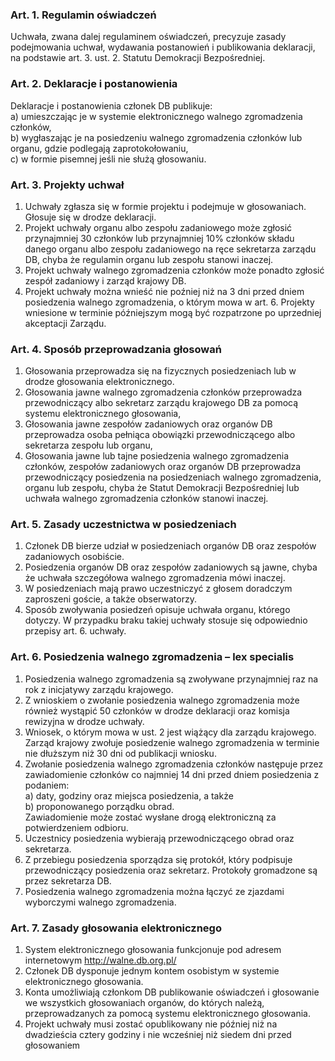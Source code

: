 ### Art. 1. Regulamin oświadczeń
Uchwała, zwana dalej regulaminem oświadczeń, precyzuje zasady podejmowania uchwał, wydawania postanowień i publikowania deklaracji, na podstawie art. 3. ust. 2. Statutu Demokracji Bezpośredniej.

### Art. 2. Deklaracje i postanowienia
Deklaracje i postanowienia członek DB publikuje:  
a) umieszczając je w systemie elektronicznego walnego zgromadzenia członków,  
b) wygłaszając je na posiedzeniu walnego zgromadzenia członków lub organu, gdzie podlegają zaprotokołowaniu,  
c) w formie pisemnej jeśli nie służą głosowaniu.

### Art. 3. Projekty uchwał
1. Uchwały zgłasza się w formie projektu i podejmuje w głosowaniach. Głosuje się w drodze deklaracji.
2. Projekt uchwały organu albo zespołu zadaniowego może zgłosić przynajmniej 30 członków lub przynajmniej 10% członków składu danego organu albo zespołu zadaniowego na ręce sekretarza zarządu DB, chyba że regulamin organu lub zespołu stanowi inaczej.
3. Projekt uchwały walnego zgromadzenia członków może ponadto zgłosić zespół zadaniowy i zarząd krajowy DB.
4. Projekt uchwały można wnieść nie poźniej niż na 3 dni przed dniem posiedzenia walnego zgromadzenia, o którym mowa w art. 6. Projekty wniesione w terminie późniejszym mogą być rozpatrzone po uprzedniej akceptacji Zarządu.

### Art. 4. Sposób przeprowadzania głosowań
1. Głosowania przeprowadza się na fizycznych posiedzeniach lub w drodze głosowania elektronicznego.
2. Głosowania jawne walnego zgromadzenia członków przeprowadza przewodniczący albo sekretarz zarządu krajowego DB za pomocą systemu elektronicznego głosowania,
3. Głosowania jawne zespołów zadaniowych oraz organów DB przeprowadza osoba pełniąca obowiązki przewodniczącego albo sekretarza zespołu lub organu,
4. Głosowania jawne lub tajne posiedzenia walnego zgromadzenia członków, zespołów zadaniowych oraz organów DB przeprowadza przewodniczący posiedzenia na posiedzeniach walnego zgromadzenia, organu lub zespołu, chyba że Statut Demokracji Bezpośredniej lub uchwała walnego zgromadzenia członków stanowi inaczej.

### Art. 5. Zasady uczestnictwa w posiedzeniach
1. Członek DB bierze udział w posiedzeniach organów DB oraz zespołów zadaniowych osobiście.
2. Posiedzenia organów DB oraz zespołów zadaniowych są jawne, chyba że uchwała szczegółowa walnego zgromadzenia mówi inaczej.
3. W posiedzeniach mają prawo uczestniczyć z głosem doradczym zaproszeni goście, a także obserwatorzy.
4. Sposób zwoływania posiedzeń opisuje uchwała organu, którego dotyczy. W przypadku braku takiej uchwały stosuje się odpowiednio przepisy art. 6. uchwały.

### Art. 6. Posiedzenia walnego zgromadzenia – lex specialis
1. Posiedzenia walnego zgromadzenia są zwoływane przynajmniej raz na rok z inicjatywy zarządu krajowego.
2. Z wnioskiem o zwołanie posiedzenia walnego zgromadzenia może również wystąpić 50 członków w drodze deklaracji oraz komisja rewizyjna w drodze uchwały.
3. Wniosek, o którym mowa w ust. 2 jest wiążący dla zarządu krajowego. Zarząd krajowy zwołuje posiedzenie walnego zgromadzenia w terminie nie dłuższym niż 30 dni od publikacji wniosku.
4. Zwołanie posiedzenia walnego zgromadzenia członków następuje przez zawiadomienie członków co najmniej 14 dni przed dniem posiedzenia z podaniem:  
a) daty, godziny oraz miejsca posiedzenia, a także  
b) proponowanego porządku obrad.  
Zawiadomienie może zostać wysłane drogą elektroniczną za potwierdzeniem odbioru.
5. Uczestnicy posiedzenia wybierają przewodniczącego obrad oraz sekretarza.
6. Z przebiegu posiedzenia sporządza się protokół, który podpisuje przewodniczący posiedzenia oraz sekretarz. Protokoły gromadzone są przez sekretarza DB.
7. Posiedzenia walnego zgromadzenia można łączyć ze zjazdami wyborczymi walnego zgromadzenia.

### Art. 7. Zasady głosowania elektronicznego
1. System elektronicznego głosowania funkcjonuje pod adresem internetowym http://walne.db.org.pl/
2. Członek DB dysponuje jednym kontem osobistym w systemie elektronicznego głosowania.
3. Konta umożliwiają członkom DB publikowanie oświadczeń i głosowanie we wszystkich głosowaniach organów, do których należą, przeprowadzanych za pomocą systemu elektronicznego głosowania.
4. Projekt uchwały musi zostać opublikowany nie później niż na dwadzieścia cztery godziny i nie wcześniej niż siedem dni przed głosowaniem
